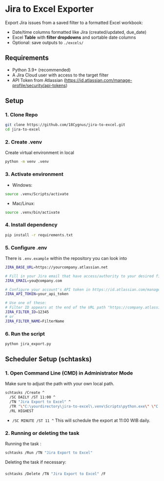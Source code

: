 # Jira to Excel Exporter

Export Jira issues from a saved filter to a formatted Excel workbook:
- Date/time columns formatted like Jira (created/updated, due_date)
- Excel **Table** with **filter dropdowns** and sortable date columns
- Optional: save outputs to `./excels/`

## Requirements
- Python 3.9+ (recommended)
- A Jira Cloud user with access to the target filter
- API Token from Atlassian (https://id.atlassian.com/manage-profile/security/api-tokens)

## Setup

### 1. Clone Repo
```bash
git clone https://github.com/18Cygnus/jira-to-excel.git
cd jira-to-excel
```
### 2. Create .venv
Create virtual environment in local
```bash
python -m venv .venv
```
### 3. Activate environment
- Windows:
```bash
source .venv/Scripts/activate
```
- Mac/Linux:
```bash
source .venv/bin/activate
```
### 4. Install dependency
```bash
pip install -r requirements.txt
```
### 5. Configure .env
There is `.env.example` within the repository you can look into
```bash
JIRA_BASE_URL=https://yourcompany.atlassian.net

# Fill in your Jira email that have access/authority to your desired filter
JIRA_EMAIL=you@company.com

# Configure your account's API token in https://id.atlassian.com/manage-profile/security/api-tokens
JIRA_API_TOKEN=your_api_token

# Use one of these:
# Filter ID appears at the end of the URL path "https://company.atlassian.net/issues/?filter=xxxxx"
JIRA_FILTER_ID=12345
# or
JIRA_FILTER_NAME=FilterName

```
### 6. Run the script
```bash
python jira_export.py
```

## Scheduler Setup (schtasks)

### 1. Open Command Line (CMD) in Administrator Mode
Make sure to adjust the path with your own local path.
```bash
schtasks /Create ^
  /SC DAILY /ST 11:00 ^
  /TN "Jira Export to Excel" ^
  /TR "\"C:\yourdirectory\jira-to-excel\.venv\Scripts\python.exe\" \"C:\yourdirectory\jira-to-excel\jira_export.py\" >> \"C:\yourdirectory\jira-to-excel\excels\run.log\" 2>&1" ^
  /RL HIGHEST
```
- `/SC MINUTE /ST 11 ^` This will schedule the export at 11:00 WIB daily.

### 2. Running or deleting the task
Running the task :
```bash
schtasks /Run /TN "Jira Export to Excel"
```

Deleting the task if necessary:
### 
```bash
schtasks /Delete /TN "Jira Export to Excel" /F
```